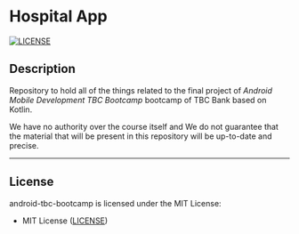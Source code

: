 # Hospital App

[![LICENSE](https://img.shields.io/badge/License-MIT-green.svg)](https://github.com/LukaParchukidze/android-tbc-bootcamp#License "Project's LICENSE section")

## Description

Repository to hold all of the things related to the final project of *Android Mobile Development TBC Bootcamp* bootcamp of TBC Bank based on Kotlin.

We have no authority over the course itself and We do not guarantee that the material that will be present in this repository will be up-to-date and precise.

---

## License

android-tbc-bootcamp is licensed under the MIT License:

* MIT License ([LICENSE](https://github.com/LukaParchukidze/hospital-app/blob/master/LICENSE "Copy of the MIT license"))
